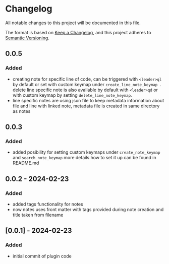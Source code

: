 # Changelog

All notable changes to this project will be documented in this file.

The format is based on [Keep a Changelog](https://keepachangelog.com/en/1.1.0/),
and this project adheres to [Semantic Versioning](https://semver.org/spec/v2.0.0.html).

## 0.0.5
### Added
- creating note for specific line of code, can be triggered with `<leader>ql` by default or set with custom keymap under `create_line_note_keymap `.
delete line specific note is also available by default with `<leader>qd` or with custom keymap by setting `delete_line_note_keymap`.
- line specific notes are using json file to keep metadata information about file and line with linked note, metadata file is created in same directory as notes

## 0.0.3

### Added
- added posibility for setting custom keymaps under `create_note_keymap` and `search_note_keymap` 
more details how to set it up can be found in README.md


## 0.0.2 - 2024-02-23

### Added
- added tags functionality for notes
- now notes uses front matter with tags provided during note creation and title taken from filename

## [0.0.1] - 2024-02-23

### Added

- initial commit of plugin code
